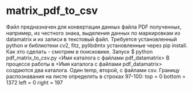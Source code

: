 # matrix_pdf_to_csv
Файл предназначен для конвертации данных файла PDF полученных, например, из честного знака, выделения данных по маркировкам из datamatrix и их записи в текстовый файл.
Требуется установленный python и библиотеки cv2, fitz, pylibdmtx установленные через pip install. Как это сделать - смотрим в поисковике.
Запуск $ python pdf_matrix_to_csv.py <Имя каталога с файлами pdf_datamatrix>
В процессе работы в <Имя каталога с файлами pdf_datamatrix> создаются два каталога. Один temp, второй, с файлами csv.
Границу распознавания на листе определять в строках 97-100:
    top = 0
    bottom = 1372
    left = 0
    right = 197
